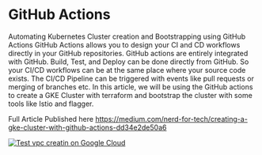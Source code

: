 # GitHub Actions 

Automating Kubernetes Cluster creation and Bootstrapping using GitHub Actions
GitHub Actions allows you to design your CI and CD workflows directly in your GitHub repositories. GitHub actions are entirely integrated with GitHub. Build, Test, and Deploy can be done directly from GitHub. So your CI/CD workflows can be at the same place where your source code exists. The CI/CD Pipeline can be triggered with events like pull requests or merging of branches etc. In this article, we will be using the GitHub actions to create a GKE Cluster with terraform and bootstrap the cluster with some tools like Istio and flagger.

Full Article Published here
https://medium.com/nerd-for-tech/creating-a-gke-cluster-with-github-actions-dd34e2de50a6

[![Test vpc creatin on Google Cloud](https://github.com/DVanyan/Googleproject/actions/workflows/test.yml/badge.svg)](https://github.com/DVanyan/Googleproject/actions/workflows/test.yml)

